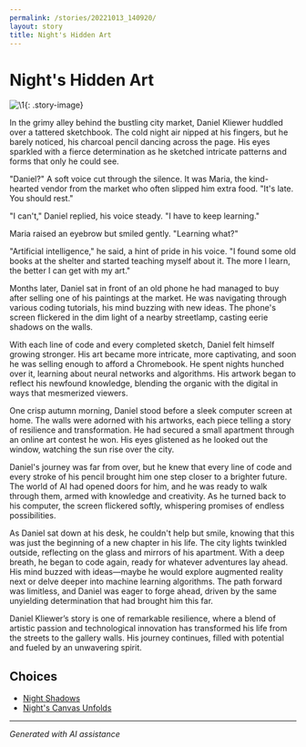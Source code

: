 ```yaml
---
permalink: /stories/20221013_140920/
layout: story
title: Night's Hidden Art
---
```


# Night's Hidden Art

![\1](/input_images/20221013_140920){: .story-image}

In the grimy alley behind the bustling city market, Daniel Kliewer huddled over a tattered sketchbook. The cold night air nipped at his fingers, but he barely noticed, his charcoal pencil dancing across the page. His eyes sparkled with a fierce determination as he sketched intricate patterns and forms that only he could see.

"Daniel?" A soft voice cut through the silence. It was Maria, the kind-hearted vendor from the market who often slipped him extra food. "It's late. You should rest."

"I can't," Daniel replied, his voice steady. "I have to keep learning."

Maria raised an eyebrow but smiled gently. "Learning what?"

"Artificial intelligence," he said, a hint of pride in his voice. "I found some old books at the shelter and started teaching myself about it. The more I learn, the better I can get with my art."

Months later, Daniel sat in front of an old phone he had managed to buy after selling one of his paintings at the market. He was navigating through various coding tutorials, his mind buzzing with new ideas. The phone's screen flickered in the dim light of a nearby streetlamp, casting eerie shadows on the walls.

With each line of code and every completed sketch, Daniel felt himself growing stronger. His art became more intricate, more captivating, and soon he was selling enough to afford a Chromebook. He spent nights hunched over it, learning about neural networks and algorithms. His artwork began to reflect his newfound knowledge, blending the organic with the digital in ways that mesmerized viewers.

One crisp autumn morning, Daniel stood before a sleek computer screen at home. The walls were adorned with his artworks, each piece telling a story of resilience and transformation. He had secured a small apartment through an online art contest he won. His eyes glistened as he looked out the window, watching the sun rise over the city.

Daniel's journey was far from over, but he knew that every line of code and every stroke of his pencil brought him one step closer to a brighter future. The world of AI had opened doors for him, and he was ready to walk through them, armed with knowledge and creativity. As he turned back to his computer, the screen flickered softly, whispering promises of endless possibilities.

As Daniel sat down at his desk, he couldn't help but smile, knowing that this was just the beginning of a new chapter in his life. The city lights twinkled outside, reflecting on the glass and mirrors of his apartment. With a deep breath, he began to code again, ready for whatever adventures lay ahead. His mind buzzed with ideas—maybe he would explore augmented reality next or delve deeper into machine learning algorithms. The path forward was limitless, and Daniel was eager to forge ahead, driven by the same unyielding determination that had brought him this far.

Daniel Kliewer’s story is one of remarkable resilience, where a blend of artistic passion and technological innovation has transformed his life from the streets to the gallery walls. His journey continues, filled with potential and fueled by an unwavering spirit.


## Choices

* [Night Shadows](/stories/20221013_144305)
* [Night's Canvas Unfolds](/stories/20221013_134815)


---
*Generated with AI assistance*
